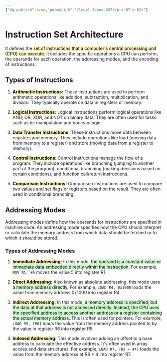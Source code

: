 ```yaml
---
{"dg-publish":true,"permalink":"/level-3/eex-3373/n-s-07-b-02/"}
---
```



# Instruction Set Architecture
It defines the <mark style="background: #FFF3A3A6;">set of instructions that a computer's central processing unit (CPU) can execute.</mark> It includes the specific operations a CPU can perform, the operands for each operation, the addressing modes, and the encoding of instructions.


## Types of Instructions

1. **<mark style="background: #FFF3A3A6;">Arithmetic Instructions</mark>:** These instructions are used to perform arithmetic operations like addition, subtraction, multiplication, and division. They typically operate on data in registers or memory.
    
2. **<mark style="background: #FFF3A3A6;">Logical Instructions</mark>:** Logical instructions perform logical operations like AND, OR, XOR, and NOT on binary data. They are often used for tasks such as bit manipulation and boolean logic.
    
3. **<mark style="background: #FFF3A3A6;">Data Transfer Instructions</mark>:** These instructions move data between registers and memory. They include operations like load (moving data from memory to a register) and store (moving data from a register to memory).
    
4. **<mark style="background: #FFF3A3A6;">Control Instructions</mark>:** Control instructions manage the flow of a program. They include operations like branching (jumping to another part of the program), conditional branching (making decisions based on certain conditions), and function call/return instructions.
    
5. **<mark style="background: #FFF3A3A6;">Comparison Instructions</mark>:** Comparison instructions are used to compare two values and set flags or registers based on the result. They are often used in conditional branching.

## Addressing Modes

Addressing modes define how the operands for instructions are specified in machine code. An addressing mode specifies how the CPU should interpret or calculate the memory address from which data should be fetched or to which it should be stored.

### Types of Addressing Modes

1. **<mark style="background: #FFF3A3A6;">Immediate Addressing</mark>:** In this mode, <mark style="background: #BBFABBA6;">the operand is a constant value or immediate data embedded directly within the instruction.</mark> For example, `MOV R1, #5` moves the value 5 into register R1.
    
2. **<mark style="background: #FFF3A3A6;">Direct Addressing</mark>:** Also known as absolute addressing, this mode uses <mark style="background: #BBFABBA6;">a memory address directly.</mark> For example, `LOAD R4, 0x1000` loads the value from memory address 0x1000 into register R4.
    
3. **<mark style="background: #FFF3A3A6;">Indirect Addressing</mark>:** In this mode,<mark style="background: #BBFABBA6;"> a memory address is specified, but the data at that address is not accessed directly. Instead, the CPU uses the specified address to access another address or a register containing the actual memory address.</mark> This is often used for pointers. For example, `LOAD R5, [R6]` loads the value from the memory address pointed to by the value in register R6 into register R5.
    
4. **<mark style="background: #FFF3A3A6;">Indexed Addressing</mark>:** This mode involves adding an offset to a base address to calculate the effective address. It's often used in array access and data structures. For example, `LOAD R7, [R8 + #4]` loads the value from the memory address at R8 + 4 into register R7.